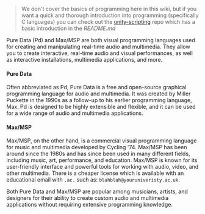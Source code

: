 >We don't cover the basics of programming here in this wiki, but if you want a quick and thorough introduction into programming (specifically C languages) you can check out the [unity-scripting](https://github.com/XRRCA/unity-scripting) repo which has a basic introduction in the _README.md_

Pure Data (Pd) and Max/MSP are both visual programming languages used for creating and manipulating real-time audio and multimedia. They allow you to create interactive, real-time audio and visual performances, as well as interactive installations, multimedia applications, and more.

#### Pure Data
Often abbreviated as Pd, Pure Data is a free and open-source graphical programming language for audio and multimedia. It was created by Miller Puckette in the 1990s as a follow-up to his earlier programming language, Max. Pd is designed to be highly extensible and flexible, and it can be used for a wide range of audio and multimedia applications.

#### Max/MSP
Max/MSP, on the other hand, is a commercial visual programming language for music and multimedia developed by Cycling '74. Max/MSP has been around since the 1980s and has since been used in many different fields, including music, art, performance, and education. Max/MSP is known for its user-friendly interface and powerful tools for working with audio, video, and other multimedia.
There is a cheaper license which is available with an educational email with `.ac.` such as: `blahblah@youruniveristy.ac.uk`.

Both Pure Data and Max/MSP are popular among musicians, artists, and designers for their ability to create custom audio and multimedia applications without requiring extensive programming knowledge.

